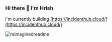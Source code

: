 ### Hi there 👋 I'm Hrish

I'm currently building [https://incidenthub.cloud/](https://incidenthub.cloud/)

<img src="https://myreadme.vercel.app/api/embed/talonx?panels=userstatistics,toprepositories,toplanguages,commitgraph" alt="reimaginedreadme" />

<!--
**talonx/talonx** is a ✨ _special_ ✨ repository because its `README.md` (this file) appears on your GitHub profile.

Here are some ideas to get you started:

- 🔭 I’m currently working on ...
- 🌱 I’m currently learning ...
- 👯 I’m looking to collaborate on ...
- 🤔 I’m looking for help with ...
- 💬 Ask me about ...
- 📫 How to reach me: ...
- 😄 Pronouns: ...
- ⚡ Fun fact: ...
-->
